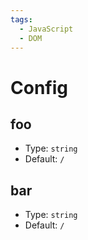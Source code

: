 ```yaml
---
tags:
  - JavaScript
  - DOM
---
```


# Config

## foo

- Type: `string`
- Default: `/`

## bar

- Type: `string`
- Default: `/`
